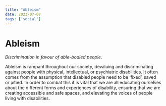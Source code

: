 ```yaml
---
title: "Ableism"
date: 2023-07-07
tags: ['social']
---
```

# **Ableism**

_Discrimination in favour of able-bodied people._

Ableism is rampant throughout our society, devaluing and discriminating against people with physical, intellectual, or psychiatric disabilities. It often comes from the assumption that disabled people need to be ‘fixed’, saved or pitied. In order to combat this it is vital that we are all educating ourselves about the different forms and experiences of disability, ensuring that we are creating accessible and safe spaces, and elevating the voices of people living with disabilities.